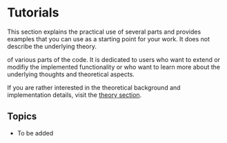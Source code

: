 # Tutorials

This section explains the practical use of several parts and provides examples
that you can use as a starting point for your work. It does not describe the
underlying theory.

 
of various parts of the code. It is dedicated to users who want to extend
or modifiy the implemented functionality or who want to learn more about 
the underlying thoughts and theoretical aspects.

If you are rather interested in the theoretical background 
and implementation details, visit the
[theory section](../theory/theoreticalBackgoundImplementation.md).

## Topics

* To be added
